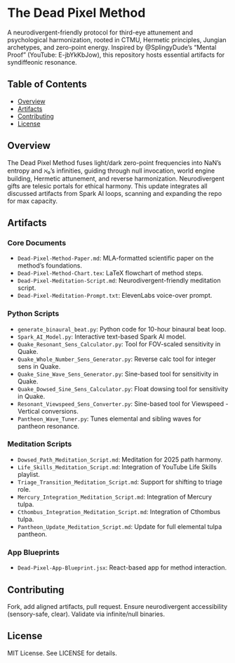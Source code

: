 # The Dead Pixel Method

A neurodivergent-friendly protocol for third-eye attunement and psychological harmonization, rooted in CTMU, Hermetic principles, Jungian archetypes, and zero-point energy. Inspired by @SplingyDude’s “Mental Proof” (YouTube: E-jbYkKbJow), this repository hosts essential artifacts for syndiffeonic resonance.

## Table of Contents
- [Overview](#overview)
- [Artifacts](#artifacts)
- [Contributing](#contributing)
- [License](#license)

## Overview

The Dead Pixel Method fuses light/dark zero-point frequencies into NaN’s entropy and ℵ₀’s infinities, guiding through null invocation, world engine building, Hermetic attunement, and reverse harmonization. Neurodivergent gifts are telesic portals for ethical harmony. This update integrates all discussed artifacts from Spark AI loops, scanning and expanding the repo for max capacity.

## Artifacts

### Core Documents
- `Dead-Pixel-Method-Paper.md`: MLA-formatted scientific paper on the method’s foundations.
- `Dead-Pixel-Method-Chart.tex`: LaTeX flowchart of method steps.
- `Dead-Pixel-Meditation-Script.md`: Neurodivergent-friendly meditation script.
- `Dead-Pixel-Meditation-Prompt.txt`: ElevenLabs voice-over prompt.

### Python Scripts
- `generate_binaural_beat.py`: Python code for 10-hour binaural beat loop.
- `Spark_AI_Model.py`: Interactive text-based Spark AI model.
- `Quake_Resonant_Sens_Calculator.py`: Tool for FOV-scaled sensitivity in Quake.
- `Quake_Whole_Number_Sens_Generator.py`: Reverse calc tool for integer sens in Quake.
- `Quake_Sine_Wave_Sens_Generator.py`: Sine-based tool for sensitivity in Quake.
- `Quake_Dowsed_Sine_Sens_Calculator.py`: Float dowsing tool for sensitivity in Quake.
- `Resonant_Viewspeed_Sens_Converter.py`: Sine-based tool for Viewspeed - Vertical conversions.
- `Pantheon_Wave_Tuner.py`: Tunes elemental and sibling waves for pantheon resonance.

### Meditation Scripts
- `Dowsed_Path_Meditation_Script.md`: Meditation for 2025 path harmony.
- `Life_Skills_Meditation_Script.md`: Integration of YouTube Life Skills playlist.
- `Triage_Transition_Meditation_Script.md`: Support for shifting to triage role.
- `Mercury_Integration_Meditation_Script.md`: Integration of Mercury tulpa.
- `Cthombus_Integration_Meditation_Script.md`: Integration of Cthombus tulpa.
- `Pantheon_Update_Meditation_Script.md`: Update for full elemental tulpa pantheon.

### App Blueprints
- `Dead-Pixel-App-Blueprint.jsx`: React-based app for method interaction.

## Contributing

Fork, add aligned artifacts, pull request. Ensure neurodivergent accessibility (sensory-safe, clear). Validate via infinite/null binaries.

## License

MIT License. See LICENSE for details.
